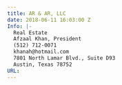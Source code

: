 ```yaml
---
title: AR & AR, LLC
date: 2018-06-11 16:03:00 Z
Info: |-
  Real Estate
  Afzaal Khan, President
  (512) 712-0071
  khanah@hotmail.com
  7801 North Lamar Blvd., Suite D93
  Austin, Texas 78752
URL: 
---
```


